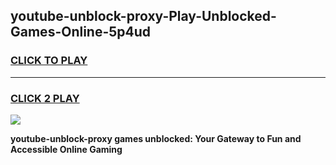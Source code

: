 
## youtube-unblock-proxy-Play-Unblocked-Games-Online-5p4ud
<h3>
<a href="https://premium76.site?title=youtube-unblock-proxy&ref=25A">CLICK TO PLAY</a></h3>
<hr>

<h3>
<a href="https://premium76.site?title=youtube-unblock-proxy&ref=25A">CLICK 2 PLAY</a>
  
</h3>

<a href="https://premium76.site?title=youtube-unblock-proxy&ref=25A"><img src="https://clearcache.store/games.png"></a>


**youtube-unblock-proxy games unblocked: Your Gateway to Fun and Accessible Online Gaming**
